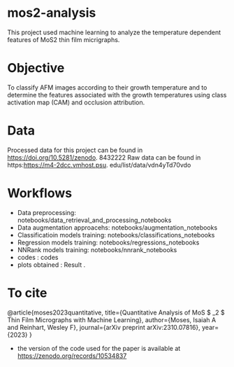 # mos2-analysis
This project used machine learning to analyze the temperature dependent features of MoS2 thin film micrigraphs. 

# Objective
To classify AFM images according to their growth temperature and to determine the features associated with the growth temperatures using class activation map (CAM) and occlusion attribution.

# Data
Processed data for this project can be found in https://doi.org/10.5281/zenodo.
8432222
Raw data can be found in https:https://m4-2dcc.vmhost.psu.
edu/list/data/vdn4yTd70vdo

# Workflows
- Data preprocessing: notebooks/data_retrieval_and_processing_notebooks
- Data augmentation approacehs: notebooks/augmentation_notebooks
- Classificatioin models training: notebooks/classifications_notebooks
- Regression models training: notebooks/regressions_notebooks
- NNRank models training: notebooks/nnrank_notebooks
- codes : codes
- plots obtained : Result
. 
# To cite
@article{moses2023quantitative,
  title={Quantitative Analysis of MoS $ \_2 $ Thin Film Micrographs with Machine Learning},
  author={Moses, Isaiah A and Reinhart, Wesley F},
  journal={arXiv preprint arXiv:2310.07816},
  year={2023}
}
- the version of the code used for the paper is available at https://zenodo.org/records/10534837

